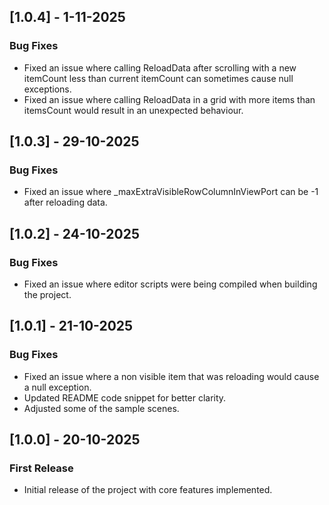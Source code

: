 ## [1.0.4] - 1-11-2025
### Bug Fixes
- Fixed an issue where calling ReloadData after scrolling with a new itemCount less than current itemCount can sometimes cause null exceptions.
- Fixed an issue where calling ReloadData in a grid with more items than itemsCount would result in an unexpected behaviour.

## [1.0.3] - 29-10-2025
### Bug Fixes
- Fixed an issue where _maxExtraVisibleRowColumnInViewPort can be -1 after reloading data.

## [1.0.2] - 24-10-2025
### Bug Fixes
- Fixed an issue where editor scripts were being compiled when building the project.

## [1.0.1] - 21-10-2025
### Bug Fixes
- Fixed an issue where a non visible item that was reloading would cause a null exception.
- Updated README code snippet for better clarity.
- Adjusted some of the sample scenes.

## [1.0.0] - 20-10-2025
### First Release
- Initial release of the project with core features implemented.